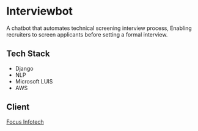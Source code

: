# Interviewbot
A chatbot that automates technical screening interview process, Enabling recruiters to screen applicants before setting a formal interview.

## Tech Stack
- Django
- NLP
- Microsoft LUIS
- AWS

## Client
[Focus Infotech](https://focusinfotech.com)